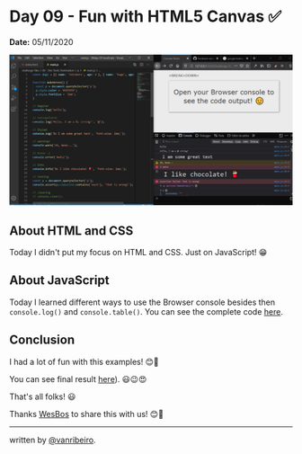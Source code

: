 # Day 09 - Fun with HTML5 Canvas ✅

**Date:** 05/11/2020

![Array Cardio](./../../images/challenges/09-dev-tools-domination.png)

## About HTML and CSS

Today I didn't put my focus on HTML and CSS. Just on JavaScript! 😁

## About JavaScript

Today I learned different ways to use the Browser console besides then `console.log()` and `console.table()`. You can see the complete code [here](/js/main.js). 

## Conclusion

I had a lot of fun with this examples! 😊💖

You can see final result [here](https://vanribeiro-30daysofjavascript.netlify.app/challenge-files/09%20-%20dev%20tools%20domination/)). 😃😉😍

That's all folks! 😃

Thanks [WesBos](https://github.com/wesbos) to share this with us! 😊💖

---

written by [@vanribeiro](https://github.com/vanribeiro).